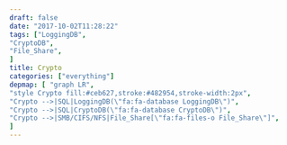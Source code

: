```yaml
---
draft: false
date: "2017-10-02T11:28:22"
tags: ["LoggingDB",
"CryptoDB",
"File_Share",
]
title: Crypto
categories: ["everything"]
depmap: [ "graph LR",
"style Crypto fill:#ceb627,stroke:#482954,stroke-width:2px",
"Crypto -->|SQL|LoggingDB(\"fa:fa-database LoggingDB\")",
"Crypto -->|SQL|CryptoDB(\"fa:fa-database CryptoDB\")",
"Crypto -->|SMB/CIFS/NFS|File_Share[\"fa:fa-files-o File_Share\"]",
]
---
```

			